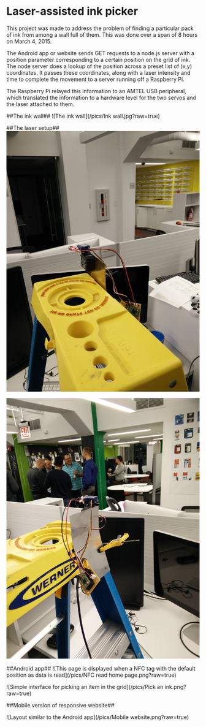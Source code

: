 # Laser-assisted ink picker
This project was made to address the problem of finding a particular pack of ink from among a wall full of them. This was done over a span of 8 hours on March 4, 2015.

The Android app or website sends GET requests to a node.js server with a position parameter corresponding to a certain position on the grid of ink. The node server does a lookup of the position across a preset list of (x,y) coordinates. It passes these coordinates, along with a laser intensity and time to complete the movement to a server running off a Raspberry Pi. 

The Raspberry Pi relayed this information to an AMTEL USB peripheral, which translated the information to a hardware level for the two servos and the laser attached to them.

##The ink wall##
![The ink wall](/pics/Ink wall.jpg?raw=true)

##The laser setup##
![The laser shines bright](/pics/Laser1.jpg?raw=true)

![Hot glue, clamps and a ladder to set it up](/pics/Laser2.jpg?raw=true)

##Android app##
![This page is displayed when a NFC tag with the default position as data is read](/pics/NFC read home page.png?raw=true)

![Simple interface for picking an item in the grid](/pics/Pick an ink.png?raw=true)

##Mobile version of responsive website##

![Layout similar to the Android app](/pics/Mobile website.png?raw=true)

